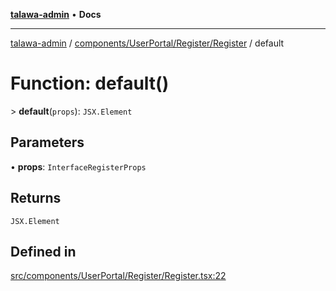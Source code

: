 [**talawa-admin**](../../../../../README.md) • **Docs**

***

[talawa-admin](../../../../../modules.md) / [components/UserPortal/Register/Register](../README.md) / default

# Function: default()

\> **default**(`props`): `JSX.Element`

## Parameters

• **props**: `InterfaceRegisterProps`

## Returns

`JSX.Element`

## Defined in

[src/components/UserPortal/Register/Register.tsx:22](https://github.com/PalisadoesFoundation/talawa-admin/blob/084ac7e92dede9766b77e75cf296f40165965140/src/components/UserPortal/Register/Register.tsx#L22)
